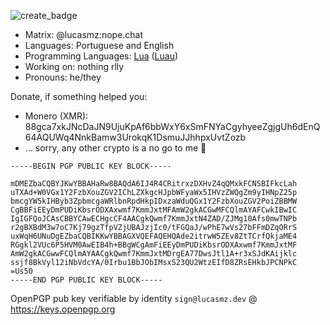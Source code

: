 ![create_badge](https://github.com/LucasMZReal/LucasMZReal/assets/55422065/104edda7-56dc-4880-8007-1647779b4ae2)

* Matrix: @lucasmz:nope.chat
* Languages: Portuguese and English
* Programming Languages: [Lua](https://lua.org) ([Luau](https://luau-lang.org))
* Working on: nothing rlly
* Pronouns: he/they

Donate, if something helped you: 
* Monero (XMR): 88gca7xkJNcDaJN9UjuKpAf6bbWxY6xSmFNYaCgyhyeeZgjgUh6dEnQ64AQUWq4NnkBamw3UrokqK1DsmuJJhhpxUvtZozb
* ... sorry, any other crypto is a no go to me 🫡

```
-----BEGIN PGP PUBLIC KEY BLOCK-----

mDMEZbaCQBYJKwYBBAHaRw8BAQdA6IJ4R4CRitrxzDXHvZ4qQMxkFCNSBIFkcLah
uTXAd+W0VGx1Y2FzbXouZGV2IChLZXkgcHJpbWFyaWx5IHVzZWQgZm9yIHNpZ25p
bmcgYW5kIHByb3ZpbmcgaWRlbnRpdHkpIDxzaWduQGx1Y2FzbXouZGV2PoiZBBMW
CgBBFiEEyDmPUDiKbsrODXAxwmf7KmmJxtMFAmW2gkACGwMFCQlmAYAFCwkIBwIC
IgIGFQoJCAsCBBYCAwECHgcCF4AACgkQwmf7KmmJxtN4ZAD/ZJMg10Afs0mwTNPb
r2gBXBdM3w7oC7Kj79gzTfpVZjUBAJzjIc0/tFGQaJ/wPhE7wVs27bFFmDZqORrS
uxWqH6UNuDgEZbaCQBIKKwYBBAGXVQEFAQEHQAde2itrwW5ZEv8ZtTCrfQkjaME4
RGgkl2VUc6P5HVM0AwEIB4h+BBgWCgAmFiEEyDmPUDiKbsrODXAxwmf7KmmJxtMF
AmW2gkACGwwFCQlmAYAACgkQwmf7KmmJxtMDrgEA77DwsJtl1A+r3xSJdKAijklc
ssjf8BkVyl12iNbVdcYA/0Irbu1BbJObIMsxS23QU2WtzEIfD8ZRsEHkbJPCNPkC
=Us50
-----END PGP PUBLIC KEY BLOCK-----
```

OpenPGP pub key verifiable by identity ```sign@lucasmz.dev``` @ https://keys.openpgp.org
